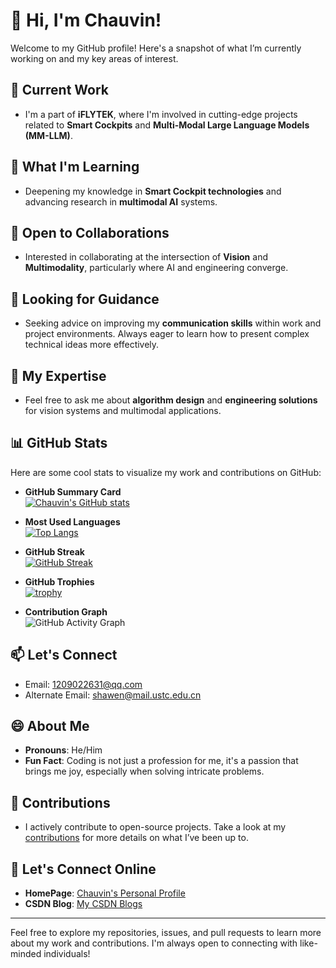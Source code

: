 # 👋 Hi, I'm Chauvin!

Welcome to my GitHub profile! Here's a snapshot of what I’m currently working on and my key areas of interest.

## 🔭 Current Work

- I'm a part of **iFLYTEK**, where I'm involved in cutting-edge projects related to **Smart Cockpits** and **Multi-Modal Large Language Models (MM-LLM)**.  

## 🌱 What I'm Learning

- Deepening my knowledge in **Smart Cockpit technologies** and advancing research in **multimodal AI** systems.
  
## 👯 Open to Collaborations

- Interested in collaborating at the intersection of **Vision** and **Multimodality**, particularly where AI and engineering converge.

## 🤔 Looking for Guidance

- Seeking advice on improving my **communication skills** within work and project environments. Always eager to learn how to present complex technical ideas more effectively.

## 💬 My Expertise

- Feel free to ask me about **algorithm design** and **engineering solutions** for vision systems and multimodal applications.

## 📊 GitHub Stats

Here are some cool stats to visualize my work and contributions on GitHub:

- **GitHub Summary Card**  
  [![Chauvin's GitHub stats](https://github-readme-stats.vercel.app/api?username=wocantudou&show_icons=true&theme=tokyonight)](https://github.com/wocantudou/github-readme-stats)

- **Most Used Languages**  
  [![Top Langs](https://github-readme-stats.vercel.app/api/top-langs/?username=wocantudou&layout=compact&theme=tokyonight)](https://github.com/wocantudou/github-readme-stats)

- **GitHub Streak**  
  [![GitHub Streak](https://github-readme-streak-stats.herokuapp.com/?user=wocantudou&theme=tokyonight)](https://git.io/streak-stats)

- **GitHub Trophies**  
  [![trophy](https://github-profile-trophy.vercel.app/?username=wocantudou&theme=onedark)](https://github.com/ryo-ma/github-profile-trophy)

- **Contribution Graph**  
  ![GitHub Activity Graph](https://github-readme-activity-graph.vercel.app/graph?username=wocantudou&theme=react-dark&bg_color=20232a&hide_border=true)

## 📫 Let's Connect

- Email: [1209022631@qq.com](mailto:1209022631@qq.com)  
- Alternate Email: [shawen@mail.ustc.edu.cn](mailto:shawen@mail.ustc.edu.cn)

## 😄 About Me

- **Pronouns**: He/Him  
- **Fun Fact**: Coding is not just a profession for me, it's a passion that brings me joy, especially when solving intricate problems.

## 📝 Contributions

- I actively contribute to open-source projects. Take a look at my [contributions](https://github.com/wocantudou?tab=contributions) for more details on what I’ve been up to.

## 🔗 Let's Connect Online

- **HomePage**: [Chauvin's Personal Profile](https://wocantudou.github.io/)  
- **CSDN Blog**: [My CSDN Blogs](https://blog.csdn.net/mieshizhishou)

---

Feel free to explore my repositories, issues, and pull requests to learn more about my work and contributions. I'm always open to connecting with like-minded individuals!
